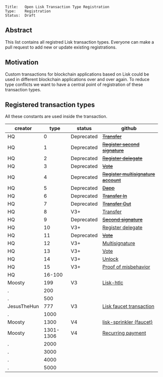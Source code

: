 
```
Title:   Open Lisk Transaction Type Registration
Type:    Registration
Status:  Draft
```

## Abstract

This list contains all registred Lisk transaction types. Everyone can 
make a pull request to add new or update existing registrations.

## Motivation

Custom transactions for blockchain applications based on Lisk could be used in different blockchain applications
over and over again. To reduce type conflicts we want to have a central point of registration of these transaction types.

## Registered transaction types

All these constants are used inside the transaction.

creator     | type      | status      | github
------------|-----------|-------------|-----------------------------------
HQ          | 0         | Deprecated  | [~~Transfer~~](https://github.com/LiskHQ/lisk-sdk/tree/v2.3.8/elements/lisk-transactions/src)
HQ          | 1         | Deprecated  | [~~Register second signature~~](https://github.com/LiskHQ/lisk-sdk/tree/v2.3.8/elements/lisk-transactions/src)
HQ          | 2         | Deprecated  | [~~Register delegate~~](https://github.com/LiskHQ/lisk-sdk/tree/v2.3.8/elements/lisk-transactions/src)
HQ          | 3         | Deprecated  | [~~Vote~~](https://github.com/LiskHQ/lisk-sdk/tree/v2.3.8/elements/lisk-transactions/src)
HQ          | 4         | Deprecated  | [~~Register multisignature account~~](https://github.com/LiskHQ/lisk-sdk/tree/v2.3.8/elements/lisk-transactions/src)
HQ          | 5         | Deprecated  | [~~Dapp~~](https://github.com/LiskHQ/lisk-sdk/tree/v2.3.8/elements/lisk-transactions/src)
HQ          | 6         | Deprecated  | [~~Transfer In~~](https://github.com/LiskHQ/lisk-sdk/tree/development/elements/lisk-transactions/src)
HQ          | 7         | Deprecated  | [~~Transfer Out~~](https://github.com/LiskHQ/lisk-sdk/tree/development/elements/lisk-transactions/src)
HQ          | 8         | V3+         | [Transfer](https://github.com/LiskHQ/lisk-sdk/tree/development/elements/lisk-transactions/src)
HQ          | 9         | Deprecated  | [~~Second signature~~](https://github.com/LiskHQ/lisk-sdk/tree/v3.0.2/elements/lisk-transactions/src)
HQ          | 10        | V3+         | [Register delegate](https://github.com/LiskHQ/lisk-sdk/tree/development/elements/lisk-transactions/src)
HQ          | 11        | Deprecated  | [~~Vote~~](https://github.com/LiskHQ/lisk-sdk/tree/v3.0.2/elements/lisk-transactions/src)
HQ          | 12        | V3+         | [Multisignature](https://github.com/LiskHQ/lisk-sdk/tree/development/elements/lisk-transactions/src)
HQ          | 13        | V3+         | [Vote](https://github.com/LiskHQ/lisk-sdk/tree/development/elements/lisk-transactions/src)
HQ          | 14        | V3+         | [Unlock](https://github.com/LiskHQ/lisk-sdk/tree/development/elements/lisk-transactions/src)
HQ          | 15        | V3+         | [Proof of misbehavior](https://github.com/LiskHQ/lisk-sdk/tree/development/elements/lisk-transactions/src)
HQ          | 16-100    |             | 
Moosty      | 199       | V3          | [Lisk-htlc](https://github.com/moosty/lisk-htlc#readme)
.           | 200       |             |
.           | 500       |             |
JesusTheHun | 777       | V3          | [Lisk faucet transaction](https://github.com/JesusTheHun/lisk-transaction-faucet) 
.           | 1000      |             |
Moosty      | 1300      | V4          | [lisk-sprinkler (faucet)](https://github.com/Moosty/lisk-sprinkler)
Moosty      | 1301-1306 | V4          | [Recurring payment](https://github.com/Moosty/lisk-recurring-payment)
.           | 2000      |             | 
.           | 3000      |             | 
.           | 4000      |             | 
.           | 5000      |             | 
